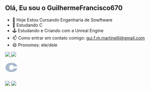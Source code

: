 ## Olá, Eu sou o GuilhermeFrancisco670

- 🔭 Hoje Estou Cursando Engenharia de Sowftware
- 🌱 Estudando C
- 🕹️ Estudando e️ Criando com a Unreal Engine
- 📫 Como entrar em contato comigo: gui.f.m.martinelli@gmail.com
- 😄 Pronomes: ele/dele

<div>
  <a href="https://github.com/GuilhermeFrancisco670">
    <img height="180em" src="https://github-readme-stats.vercel.app/api?username=GuilhermeFrancisco670&show_icons=false&theme=ocean_dark&include_all_commits=true&count_private=true"/>
    <img height="180em" src="https://github-readme-stats.vercel.app/api/top-langs/?username=GuilhermeFrancisco670&layout=compact&langs_count=16&theme=chartreuse-dark"/>
  </a>
</div>

<div style="display: inline_block"><br>
  
  <img align="center" alt="Gui-C" height="30" width="40" src="https://raw.githubusercontent.com/devicons/devicon/master/icons/c/c-original.svg">
 
</div>

##

<div>

  <a href="mailto:gui.f.m.martinelli@gmail.com.tech"><img src="https://img.shields.io/badge/-Gmail-%23333?style=for-the-badge&logo=gmail&logoColor=white" target="_blank"></a>
  <a href="https://www.linkedin.com/in/guilherme-martinelli-francisco-23b171361" target="_blank"><img src="https://img.shields.io/badge/-LinkedIn-%230077B5?style=for-the-badge&logo=linkedin&logoColor=white" target="_blank"></a>


